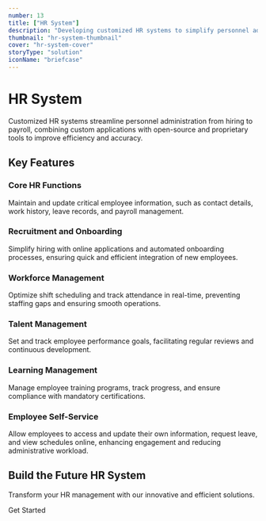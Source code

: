```yaml
---
number: 13
title: ["HR System"]
description: "Developing customized HR systems to simplify personnel administration, improve efficiency, and ensure regulatory compliance."
thumbnail: "hr-system-thumbnail"
cover: "hr-system-cover"
storyType: "solution"
iconName: "briefcase"
---
```


# HR System

Customized HR systems streamline personnel administration from hiring to payroll, combining custom applications with open-source and proprietary tools to improve efficiency and accuracy.

## Key Features

### Core HR Functions

Maintain and update critical employee information, such as contact details, work history, leave records, and payroll management.

### Recruitment and Onboarding

Simplify hiring with online applications and automated onboarding processes, ensuring quick and efficient integration of new employees.

### Workforce Management

Optimize shift scheduling and track attendance in real-time, preventing staffing gaps and ensuring smooth operations.

### Talent Management

Set and track employee performance goals, facilitating regular reviews and continuous development.

### Learning Management

Manage employee training programs, track progress, and ensure compliance with mandatory certifications.

### Employee Self-Service

Allow employees to access and update their own information, request leave, and view schedules online, enhancing engagement and reducing administrative workload.

## Build the Future HR System

Transform your HR management with our innovative and efficient solutions.

Get Started
